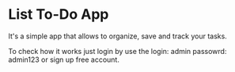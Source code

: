 # List To-Do App

It's a simple app that allows to organize, save and track your tasks.

To check how it works just login by use the login: admin passowrd: admin123 
or sign up free account.
